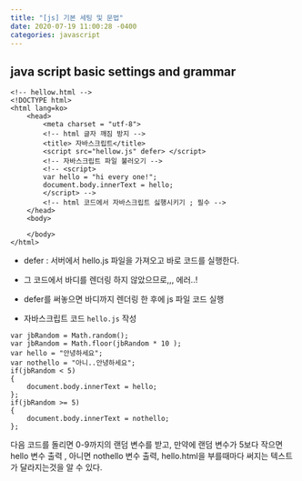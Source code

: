 ```yaml
---
title: "[js] 기본 세팅 및 문법"
date: 2020-07-19 11:00:28 -0400
categories: javascript
---
```


## java script basic settings and grammar

```
<!-- hellow.html -->
<!DOCTYPE html>
<html lang=ko>
    <head>
        <meta charset = "utf-8">
        <!-- html 글자 깨짐 방지 -->
        <title> 자바스크립트</title>
        <script src="hellow.js" defer> </script>
        <!-- 자바스크립트 파일 불러오기 -->
        <!-- <script>
        var hello = "hi every one!";
        document.body.innerText = hello;
        </script> -->
        <!-- html 코드에서 자바스크립트 싫행시키기 ; 필수 -->
    </head>
    <body>

    </body>
</html>
```

- defer : 서버에서 hello.js 파일을 가져오고 바로 코드를 실행한다.
- 그 코드에서 바디를 렌더링 하지 않았으므로,,, 에러..!
- defer를 써놓으면 바디까지 렌더링 한 후에 js 파일 코드 실행

- 자바스크립트 코드 ``` hello.js ``` 작성 
```
var jbRandom = Math.random();
var jbRandom = Math.floor(jbRandom * 10 ); 
var hello = "안녕하세요";
var nothello = "아니..안녕하세요";
if(jbRandom < 5)
{
    document.body.innerText = hello;
};
if(jbRandom >= 5)
{
    document.body.innerText = nothello;
};
```

다음 코드를 돌리면 0-9까지의 랜덤 변수를 받고, 만약에 랜덤 변수가 5보다 작으면 hello 변수 출력 , 아니면 nothello 변수 출력, hello.html을 부를때마다 써지는 텍스트가 달라지는것을 알 수 있다.
